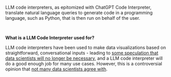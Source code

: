 LLM code interpreters, as epitomized with ChatGPT Code Interpreter, translate natural language queries to generate code in a programming language, such as Python, that is then run on behalf of the user. 

‍

‍**What is a LLM Code Interpreter used for?**

LLM code interpreters have been used to make data visualizations based on straightforward, conversational inputs - leading to [some speculation that data scientists will no longer be necessary](https://analyticsindiamag.com/chatgpts-code-interpreter-may-make-data-scientists-obsolete/), and a LLM code interpreter will do a good enough job for many use cases. However, this is a controversial opinion that [not many data scientists agree with](https://open-data-analytics.medium.com/no-chatgpt-code-interpreter-cannot-replace-data-scientists-yet-72b43caebe78).

